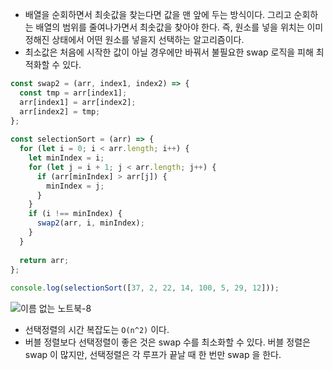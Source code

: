 - 배열을 순회하면서 최솟값을 찾는다면 값을 맨 앞에 두는 방식이다. 그리고 순회하는 배열의 범위를 줄여나가면서 최솟값을 찾아야 한다. 즉, 원소를 넣을 위치는 이미 정해진 상태에서 어떤 원소를 넣을지 선택하는 알고리즘이다.
- 최소값은 처음에 시작한 값이 아닐 경우에만 바꿔서 불필요한 swap 로직을 피해 최적화할 수 있다.
```javascript
const swap2 = (arr, index1, index2) => {  
  const tmp = arr[index1];  
  arr[index1] = arr[index2];  
  arr[index2] = tmp;  
};  
  
const selectionSort = (arr) => {  
  for (let i = 0; i < arr.length; i++) {  
    let minIndex = i;  
    for (let j = i + 1; j < arr.length; j++) {  
      if (arr[minIndex] > arr[j]) {  
        minIndex = j;  
      }  
    }  
    if (i !== minIndex) {  
      swap2(arr, i, minIndex);  
    }  
  }  
  
  return arr;  
};  
  
console.log(selectionSort([37, 2, 22, 14, 100, 5, 29, 12]));
```

![이름 없는 노트북-8](https://github.com/choidoorim/TIL/assets/63203480/eb5b1382-0d7e-4073-b7ce-7d3d4f86f0df)

- 선택정렬의 시간 복잡도는 `O(n^2)` 이다. 
- 버블 정렬보다 선택정렬이 좋은 것은 swap 수를 최소화할 수 있다. 버블 정렬은 swap 이 많지만, 선택정렬은 각 루프가 끝날 때 한 번만 swap 을 한다.
